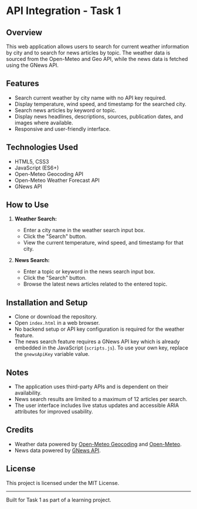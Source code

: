 # API Integration - Task 1

## Overview
This web application allows users to search for current weather information by city and to search for news articles by topic. The weather data is sourced from the Open-Meteo and Geo API, while the news data is fetched using the GNews API.

## Features
- Search current weather by city name with no API key required.
- Display temperature, wind speed, and timestamp for the searched city.
- Search news articles by keyword or topic.
- Display news headlines, descriptions, sources, publication dates, and images where available.
- Responsive and user-friendly interface.

## Technologies Used
- HTML5, CSS3
- JavaScript (ES6+)
- Open-Meteo Geocoding API
- Open-Meteo Weather Forecast API
- GNews API

## How to Use
1. **Weather Search:**
   - Enter a city name in the weather search input box.
   - Click the "Search" button.
   - View the current temperature, wind speed, and timestamp for that city.

2. **News Search:**
   - Enter a topic or keyword in the news search input box.
   - Click the "Search" button.
   - Browse the latest news articles related to the entered topic.

## Installation and Setup
- Clone or download the repository.
- Open `index.html` in a web browser.
- No backend setup or API key configuration is required for the weather feature.
- The news search feature requires a GNews API key which is already embedded in the JavaScript (`scripts.js`). To use your own key, replace the `gnewsApiKey` variable value.

## Notes
- The application uses third-party APIs and is dependent on their availability.
- News search results are limited to a maximum of 12 articles per search.
- The user interface includes live status updates and accessible ARIA attributes for improved usability.

## Credits
- Weather data powered by [Open-Meteo Geocoding](https://geocoding-api.open-meteo.com) and [Open-Meteo](https://open-meteo.com).
- News data powered by [GNews API](https://gnews.io).

## License
This project is licensed under the MIT License.

---

Built for Task 1 as part of a learning project.
